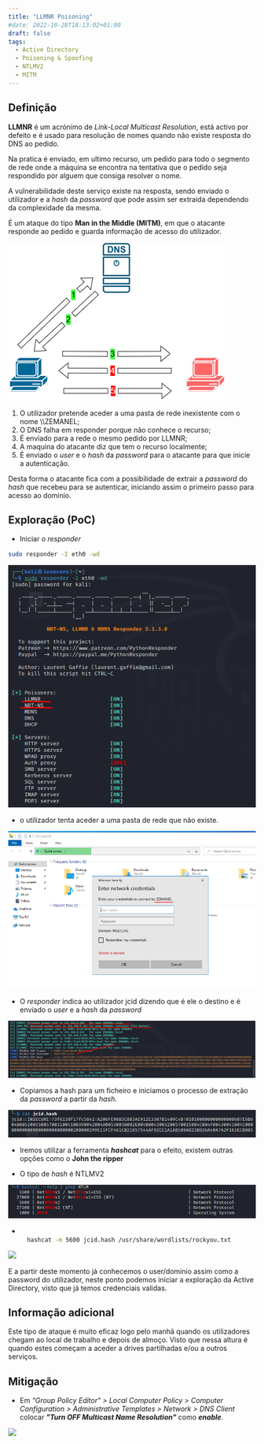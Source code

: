 ```yaml
---
title: "LLMNR Poisoning"
#date: 2022-10-28T18:13:02+01:00
draft: false
tags:
  - Active Directory
  - Poisoning & Spoofing
  - NTLMV2
  - MITM
---
```


## Definição

**LLMNR** é um acrónimo de _Link-Local Multicast Resolution_, está activo por defeito e é usado para resolução de nomes quando não existe resposta do DNS ao pedido.

Na pratica é enviado, em ultimo recurso, um pedido para todo o segmento de rede onde a máquina se encontra na tentativa que o pedido seja respondido por alguem que consiga resolver o nome.

A vulnerabilidade deste serviço existe na resposta, sendo enviado o utilizador e a _hash_ da _password_ que pode assim ser extraida dependendo da complexidade da mesma.

É um ataque do tipo **Man in the Middle (MITM)**, em que o atacante responde ao pedido e guarda informação de acesso do utilizador.

![](LLMNR.drawio.jpg#center)

1. O utilizador pretende aceder a uma pasta de rede inexistente com o nome \\\ZEMANEL;
2. O DNS falha em responder porque não conhece o recurso;
3. É enviado para a rede o mesmo pedido por LLMNR;
4. A maquina do atacante diz que tem o recurso localmente;
5. É enviado o _user_ e o _hash_ da _password_ para o atacante para que inicie a autenticação.

Desta forma o atacante fica com a possibilidade de extrair a _password_ do _hash_ que recebeu para se autenticar, iniciando assim o primeiro passo para acesso ao dominio.

## Exploração (PoC)

- Iniciar o _responder_

```Bash
sudo responder -I eth0 -wd
```

![](responder.png)

- o utilizador tenta aceder a uma pasta de rede que não existe.

![](acessoshared.png)

- O _responder_ indica ao utilizador jcid dizendo que é ele o destino e é enviado o _user_ e a _hash_ da _password_

![](responderwithhash.png)

- Copiamos a hash para um ficheiro e iniciamos o processo de extração da _password_ a partir da _hash_.

![](hash.png)

- Iremos utilizar a ferramenta **_hashcat_** para o efeito, existem outras opções como o **John the ripper**

- O tipo de _hash_ é NTLMV2

![](hashcat_ntml.png)

- ```bash

    hashcat -m 5600 jcid.hash /usr/share/wordlists/rockyou.txt

  ```

![](hashcatfinal.png)

E a partir deste momento já conhecemos o user/dominio assim como a password do utilizador, neste ponto podemos iniciar a exploração da Active Directory, visto que já temos credenciais validas.

## Informação adicional

Este tipo de ataque é muito eficaz logo pelo manhã quando os utilizadores chegam ao local de trabalho e depois de almoço. Visto que nessa altura é quando estes começam a aceder a drives partilhadas e/ou a outros serviços.

## Mitigação

- Em _"Group Policy Editor" > Local Computer Policy > Computer Configuration > Administrative Templates > Network > DNS Client_ colocar **_"Turn OFF Multicast Name Resolution"_** como **_enable_**.

![](miti.png#center)

